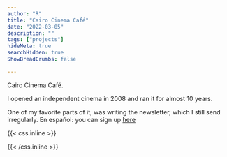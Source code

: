 ```yaml
---
author: "R"
title: "Cairo Cinema Café"
date: "2022-03-05"
description: ""
tags: ["projects"]
hideMeta: true
searchHidden: true
ShowBreadCrumbs: false

---
```


Cairo Cinema Café.

I opened an independent cinema in 2008 and ran it for almost 10 years.

One of my favorite parts of it, was writing the newsletter, which I still send irregularly. En español: you can sign up [here](https://mailchi.mp/c3982f3eb4ff/cairo-cinema)





{{< css.inline >}}

<style>
.canon { background: white; width: 100%; height: auto; }
</style>

{{< /css.inline >}}
